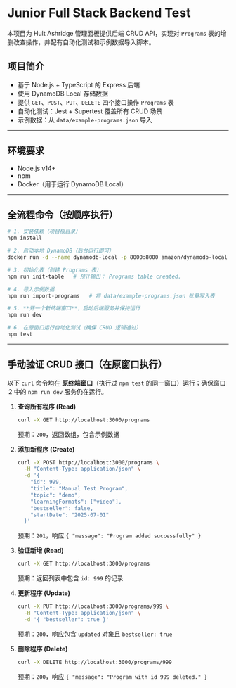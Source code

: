 # Junior Full Stack Backend Test

本项目为 Hult Ashridge 管理面板提供后端 CRUD API，实现对 `Programs` 表的增删改查操作，并配有自动化测试和示例数据导入脚本。

## 项目简介

- 基于 Node.js + TypeScript 的 Express 后端
- 使用 DynamoDB Local 存储数据
- 提供 `GET`、`POST`、`PUT`、`DELETE` 四个接口操作 `Programs` 表
- 自动化测试：Jest + Supertest 覆盖所有 CRUD 场景
- 示例数据：从 `data/example-programs.json` 导入

---

## 环境要求

- Node.js v14+
- npm
- Docker（用于运行 DynamoDB Local）

---

## 全流程命令（按顺序执行）

```bash
# 1. 安装依赖（项目根目录）
npm install

# 2. 启动本地 DynamoDB（后台运行即可）
docker run -d --name dynamodb-local -p 8000:8000 amazon/dynamodb-local

# 3. 初始化表（创建 Programs 表）
npm run init-table   # 预计输出： Programs table created.

# 4. 导入示例数据
npm run import-programs   # 将 data/example-programs.json 批量写入表

# 5. **开一个新终端窗口**，启动后端服务并保持运行
npm run dev

# 6. 在原窗口运行自动化测试（确保 CRUD 逻辑通过）
npm test
```

---

## 手动验证 CRUD 接口（在原窗口执行）

以下 `curl` 命令均在 **原终端窗口**（执行过 `npm test` 的同一窗口）运行；确保窗口  2 中的 `npm run dev` 服务仍在运行。

1. **查询所有程序 (Read)**

   ```bash
   curl -X GET http://localhost:3000/programs
   ```

   预期：`200`，返回数组，包含示例数据

2. **添加新程序 (Create)**

   ```bash
   curl -X POST http://localhost:3000/programs \
     -H "Content-Type: application/json" \
     -d '{
       "id": 999,
       "title": "Manual Test Program",
       "topic": "demo",
       "learningFormats": ["video"],
       "bestseller": false,
       "startDate": "2025-07-01"
     }'
   ```

   预期：`201`，响应 `{ "message": "Program added successfully" }`

3. **验证新增 (Read)**

   ```bash
   curl -X GET http://localhost:3000/programs
   ```

   预期：返回列表中包含 `id: 999` 的记录

4. **更新程序 (Update)**

   ```bash
   curl -X PUT http://localhost:3000/programs/999 \
     -H "Content-Type: application/json" \
     -d '{ "bestseller": true }'
   ```

   预期：`200`，响应包含 `updated` 对象且 `bestseller: true`

5. **删除程序 (Delete)**
   ```bash
   curl -X DELETE http://localhost:3000/programs/999
   ```
   预期：`200`，响应 `{ "message": "Program with id 999 deleted." }`
